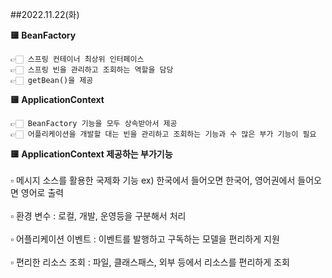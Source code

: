 ##2022.11.22(화)

**🟨 BeanFactory**

    👉🏻 스프링 컨테이너 최상위 인터페이스
    👉🏻 스프링 빈을 관리하고 조회하는 역할을 담당
    👉🏻 getBean()을 제공

**🟨 ApplicationContext**

    👉🏻 BeanFactory 기능을 모두 상속받아서 제공
    👉🏻 어플리케이션을 개발할 대는 빈을 관리하고 조회하는 기능과 수 많은 부가 기능이 필요

**🟨 ApplicationContext 제공하는 부가기능**
<br><br>
  ▫️ 메시지 소스를 활용한 국제화 기능
  ex) 한국에서 들어오면 한국어, 영어권에서 들어오면 영어로 출력
  <br><br>
  ▫️ 환경 변수 : 로컬, 개발, 운영등을 구분해서 처리
  <br><br>
  ▫️ 어플리케이션 이벤트 : 이벤트를 발행하고 구독하는 모델을 편리하게 지원
  <br><br>
  ▫️ 편리한 리소스 조회 : 파일, 클래스패스, 외부 등에서 리소스를 편리하게 조회
